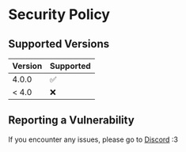 # Security Policy

## Supported Versions

| Version | Supported          |
| ------- | ------------------ |
| 4.0.0   | :white_check_mark: |
| < 4.0   | :x:                |


## Reporting a Vulnerability

If you encounter any issues, please go to [Discord](https://discord.gg/fTuGFk9ayG) :3